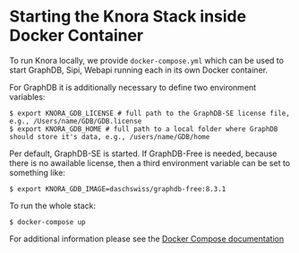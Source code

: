 <!---
 * Copyright © 2021 Data and Service Center for the Humanities and/or DaSCH Service Platform contributors.
 * SPDX-License-Identifier: Apache-2.0
-->

# Starting the Knora Stack inside Docker Container

To run Knora locally, we provide `docker-compose.yml` which can be used to start GraphDB, Sipi,
Webapi running each in its own Docker container.

For GraphDB it is additionally necessary to define two environment variables:

``` 
$ export KNORA_GDB_LICENSE # full path to the GraphDB-SE license file, e.g., /Users/name/GDB/GDB.license
$ export KNORA_GDB_HOME # full path to a local folder where GraphDB should store it's data, e.g., /users/name/GDB/home
```

Per default, GraphDB-SE is started. If GraphDB-Free is needed, because there is no awailable license,
then a third environment variable can be set to something like:

```
$ export KNORA_GDB_IMAGE=daschswiss/graphdb-free:8.3.1 
```

To run the whole stack:

```
$ docker-compose up
```

For additional information please see the [Docker Compose documentation](https://docs.docker.com/compose/)
